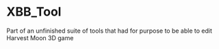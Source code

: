 XBB_Tool
=============

Part of an unfinished suite of tools that had for purpose to be able to edit Harvest Moon 3D game
